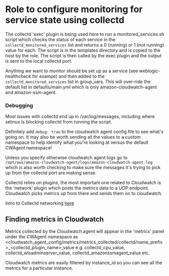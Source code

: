 # Role to configure monitoring for service state using collectd

The collectd 'exec' plugin is being used here to run a monitored_services.sh script which checks the status of each service in the `collectd_monitored_services` list and returns a 0 (running) or 1 (not running) value for each. The script is in the templates directory and is copied to the host by the role. The script is then called by the exec plugin and the output is sent to the local collectd port.

Anything we want to monitor should be set up as a service (see weblogic-healthcheck for exampe) and then added to the `collectd_monitored_services` list in group_vars. This will over-ride the default list in defaults/main.yml which is only amazon-cloudwatch-agent and amazon-ssm-agent.

### Debugging

Most issues with collectd end up in /var/log/messages, including where selinux is blocking collectd from running the script.

Definitely add `debug: true` to the cloudwatch agent config file to see what's going on. It may also be worth sending all the values to a custom namespace to help identify what you're looking at versus the default CWAgent namespace!

Unless you specify otherwise cloudwatch agent logs go to `/opt/aws/amazon-cloudwatch-agent/logs/amazon-cloudwatch-agent.log` which is also worth checking to make sure the messages it's trying to pick up from the collectd port are making sense.

Collectd relies on plugins, the most important one related to Cloudwatch is the 'network' plugin which posts the metrics data to a UDP endpoint. Cloudwatch picks metrics up from there and sends them on to cloudwatch. 

Intro to Collectd networking [here](https://collectd.org/wiki/index.php/Networking_introduction)

## Finding metrics in Cloudwatch

Metrics collected by the Cloudwatch agent will appear in the 'metrics' panel under the CWAgent namespace as <cloudwatch_agent_config/metrics/metrics_collected/collectd/name_prefix>_<collectd_plugin_name>_value e.g. collectd_cpu_value, collectd_wlsadminserver_value, collectd_amazonssmagent_value etc.

Cloudwatch metrics are easily filtered by instance_id so you can see all the metrics for a particular instance.
